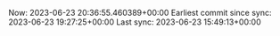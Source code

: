 Now: 2023-06-23 20:36:55.460389+00:00 Earliest commit since sync: 2023-06-23 19:27:25+00:00 Last sync: 2023-06-23 15:49:13+00:00
